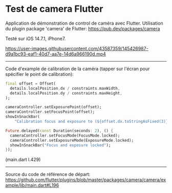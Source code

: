 # Test de camera Flutter #

Application de démonstration de control de caméra avec Flutter.
Utilisation du plugin package 'camera' de Flutter: https://pub.dev/packages/camera

Testé sur iOS 14.7.1, iPhone7.




https://user-images.githubusercontent.com/43587359/145426987-d9a1bc93-eaf1-40d7-aa7e-14d6a966190d.mp4


----------------

Code d'example de calibration de la caméra (tapper sur l'écran pour spécifier le point de calibration):

```dart
final offset = Offset(
  details.localPosition.dx / constraints.maxWidth,
  details.localPosition.dy / constraints.maxHeight,
);

cameraController.setExposurePoint(offset);
cameraController.setFocusPoint(offset);
showInSnackBar(
    "Calibration focus and exposure to (${offset.dx.toStringAsFixed(3)}, ${offset.dy.toStringAsFixed(3)})");

Future.delayed(const Duration(seconds: 2), () {
  cameraController.setFocusMode(FocusMode.locked);
  cameraController.setExposureMode(ExposureMode.locked);
  showInSnackBar("Focus and exposure locked");
});
```
(main.dart l.429)

-----------------

Source du code de référence de départ: https://github.com/flutter/plugins/blob/master/packages/camera/camera/example/lib/main.dart#L196
